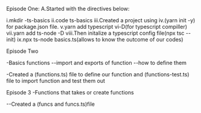 Episode One:
A.Started with the directives below:

i.mkdir -ts-basics
ii.code ts-basics
iii.Created a project using
iv.(yarn init -y) for package.json file.
v.yarn add typescript vi-D(for typescript compiller)
vii.yarn add ts-node -D
viii.Then initalize a typescript config file(npx tsc --init)
ix.npx ts-node basics.ts(allows to know the outcome of our codes)

Episode Two

-Basics functions
--import and exports of function
--how to define them

-Created a (functions.ts) file to define our function and (functions-test.ts) file to import function and test them out

Episode 3
-Functions that takes or create functions

--Created a (funcs and funcs.ts)file

